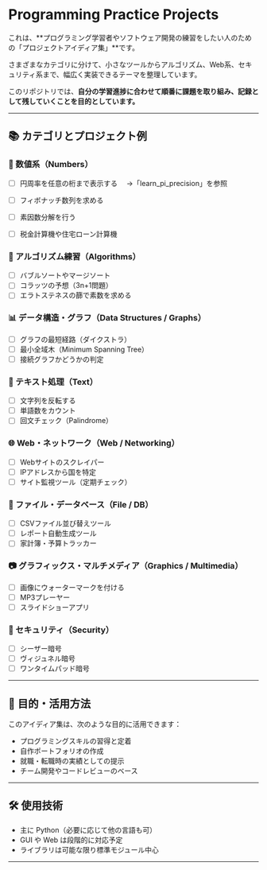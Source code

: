 # Programming Practice Projects

これは、**プログラミング学習者やソフトウェア開発の練習をしたい人のための「プロジェクトアイディア集」**です。

さまざまなカテゴリに分けて、小さなツールからアルゴリズム、Web系、セキュリティ系まで、幅広く実装できるテーマを整理しています。

このリポジトリでは、**自分の学習進捗に合わせて順番に課題を取り組み、記録として残していくことを目的としています。**

---

## 📚 カテゴリとプロジェクト例

### 🔢 数値系（Numbers）

- [ ] 円周率を任意の桁まで表示する
　→「learn_pi_precision」を参照

- [ ]  フィボナッチ数列を求める
- [ ]  素因数分解を行う
- [ ]  税金計算機や住宅ローン計算機

### 🧮 アルゴリズム練習（Algorithms）

- [ ]  バブルソートやマージソート
- [ ]  コラッツの予想（3n+1問題）
- [ ] エラトステネスの篩で素数を求める

### 📊 データ構造・グラフ（Data Structures / Graphs）

- [ ] グラフの最短経路（ダイクストラ）
- [ ] 最小全域木（Minimum Spanning Tree）
- [ ] 接続グラフかどうかの判定

### 📝 テキスト処理（Text）

- [ ] 文字列を反転する
- [ ] 単語数をカウント
- [ ] 回文チェック（Palindrome）

### 🌐 Web・ネットワーク（Web / Networking）

- [ ] Webサイトのスクレイパー
- [ ] IPアドレスから国を特定
- [ ] サイト監視ツール（定期チェック）

### 📁 ファイル・データベース（File / DB）

- [ ] CSVファイル並び替えツール
- [ ] レポート自動生成ツール
- [ ] 家計簿・予算トラッカー

### 📷 グラフィックス・マルチメディア（Graphics / Multimedia）

- [ ] 画像にウォーターマークを付ける
- [ ] MP3プレーヤー
- [ ] スライドショーアプリ

### 🔐 セキュリティ（Security）

- [ ] シーザー暗号
- [ ] ヴィジュネル暗号
- [ ] ワンタイムパッド暗号

---

## 🧠 目的・活用方法

このアイディア集は、次のような目的に活用できます：

- プログラミングスキルの習得と定着
- 自作ポートフォリオの作成
- 就職・転職時の実績としての提示
- チーム開発やコードレビューのベース

---

## 🛠️ 使用技術

- 主に Python（必要に応じて他の言語も可）
- GUI や Web は段階的に対応予定
- ライブラリは可能な限り標準モジュール中心

---
